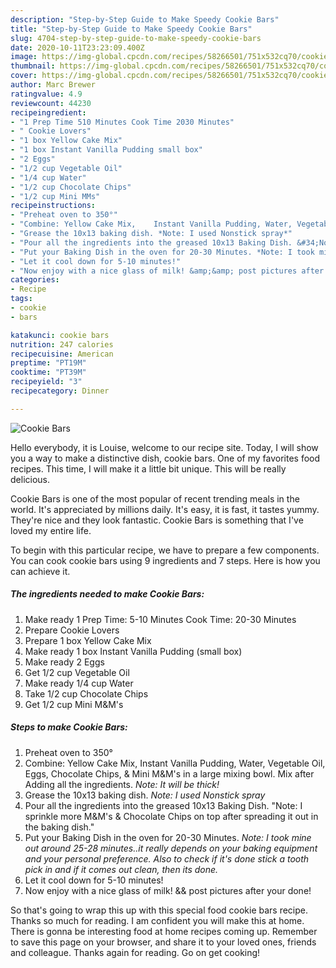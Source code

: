 ```yaml
---
description: "Step-by-Step Guide to Make Speedy Cookie Bars"
title: "Step-by-Step Guide to Make Speedy Cookie Bars"
slug: 4704-step-by-step-guide-to-make-speedy-cookie-bars
date: 2020-10-11T23:23:09.400Z
image: https://img-global.cpcdn.com/recipes/58266501/751x532cq70/cookie-bars-recipe-main-photo.jpg
thumbnail: https://img-global.cpcdn.com/recipes/58266501/751x532cq70/cookie-bars-recipe-main-photo.jpg
cover: https://img-global.cpcdn.com/recipes/58266501/751x532cq70/cookie-bars-recipe-main-photo.jpg
author: Marc Brewer
ratingvalue: 4.9
reviewcount: 44230
recipeingredient:
- "1 Prep Time 510 Minutes Cook Time 2030 Minutes"
- " Cookie Lovers"
- "1 box Yellow Cake Mix"
- "1 box Instant Vanilla Pudding small box"
- "2 Eggs"
- "1/2 cup Vegetable Oil"
- "1/4 cup Water"
- "1/2 cup Chocolate Chips"
- "1/2 cup Mini MMs"
recipeinstructions:
- "Preheat oven to 350°"
- "Combine: Yellow Cake Mix,	Instant Vanilla Pudding, Water, Vegetable Oil, Eggs, Chocolate Chips, &amp; Mini M&amp;M&#39;s in a large mixing bowl. Mix after Adding all the ingredients. *Note: It will be thick!*"
- "Grease the 10x13 baking dish. *Note: I used Nonstick spray*"
- "Pour all the ingredients into the greased 10x13 Baking Dish. &#34;Note: I sprinkle more M&amp;M&#39;s &amp; Chocolate Chips on top after spreading it out in the baking dish.&#34;"
- "Put your Baking Dish in the oven for 20-30 Minutes. *Note: I took mine out around 25-28 minutes..it really depends on your baking equipment and your personal preference. Also to check if it&#39;s done stick a tooth pick in and if it comes out clean, then its done.*"
- "Let it cool down for 5-10 minutes!"
- "Now enjoy with a nice glass of milk! &amp;&amp; post pictures after your done!"
categories:
- Recipe
tags:
- cookie
- bars

katakunci: cookie bars 
nutrition: 247 calories
recipecuisine: American
preptime: "PT19M"
cooktime: "PT39M"
recipeyield: "3"
recipecategory: Dinner

---
```



![Cookie Bars](https://img-global.cpcdn.com/recipes/58266501/751x532cq70/cookie-bars-recipe-main-photo.jpg)

Hello everybody, it is Louise, welcome to our recipe site. Today, I will show you a way to make a distinctive dish, cookie bars. One of my favorites food recipes. This time, I will make it a little bit unique. This will be really delicious.

Cookie Bars is one of the most popular of recent trending meals in the world. It's appreciated by millions daily. It's easy, it is fast, it tastes yummy. They're nice and they look fantastic. Cookie Bars is something that I've loved my entire life.




To begin with this particular recipe, we have to prepare a few components. You can cook cookie bars using 9 ingredients and 7 steps. Here is how you can achieve it.

<!--inarticleads1-->

##### The ingredients needed to make Cookie Bars:

1. Make ready 1 Prep Time: 5-10 Minutes Cook Time: 20-30 Minutes
1. Prepare  Cookie Lovers
1. Prepare 1 box Yellow Cake Mix
1. Make ready 1 box Instant Vanilla Pudding (small box)
1. Make ready 2 Eggs
1. Get 1/2 cup Vegetable Oil
1. Make ready 1/4 cup Water
1. Take 1/2 cup Chocolate Chips
1. Get 1/2 cup Mini M&amp;M&#39;s




<!--inarticleads2-->

##### Steps to make Cookie Bars:

1. Preheat oven to 350°
1. Combine: Yellow Cake Mix,	Instant Vanilla Pudding, Water, Vegetable Oil, Eggs, Chocolate Chips, &amp; Mini M&amp;M&#39;s in a large mixing bowl. Mix after Adding all the ingredients. *Note: It will be thick!*
1. Grease the 10x13 baking dish. *Note: I used Nonstick spray*
1. Pour all the ingredients into the greased 10x13 Baking Dish. &#34;Note: I sprinkle more M&amp;M&#39;s &amp; Chocolate Chips on top after spreading it out in the baking dish.&#34;
1. Put your Baking Dish in the oven for 20-30 Minutes. *Note: I took mine out around 25-28 minutes..it really depends on your baking equipment and your personal preference. Also to check if it&#39;s done stick a tooth pick in and if it comes out clean, then its done.*
1. Let it cool down for 5-10 minutes!
1. Now enjoy with a nice glass of milk! &amp;&amp; post pictures after your done!




So that's going to wrap this up with this special food cookie bars recipe. Thanks so much for reading. I am confident you will make this at home. There is gonna be interesting food at home recipes coming up. Remember to save this page on your browser, and share it to your loved ones, friends and colleague. Thanks again for reading. Go on get cooking!
